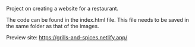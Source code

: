 Project on creating a website for a restaurant. 

The code can be found in the index.html file. This file needs to be saved in the same folder as that of the images.

Preview site: https://grills-and-spices.netlify.app/
